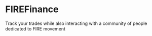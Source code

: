 # FIREFinance
Track your trades while also interacting with a community of people dedicated to FIRE movement
